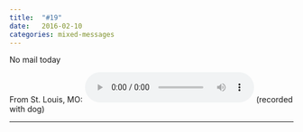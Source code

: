 ```yaml
---
title:  "#19"
date:   2016-02-10
categories: mixed-messages
---
```

No mail today

From St. Louis, MO:
<audio controls="controls">
	<a href="/assets/mm/2-10-16.mp3">2-10-16.mp3</a>
	<source src="/assets/mm/2-10-16.mp3" type="audio/wav">
</audio>
(recorded with dog)

***